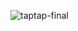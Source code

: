 ![taptap-final](https://github.com/salma-elbakkouri/countries-swift-App/assets/86151871/7e41d759-196e-4ff6-9bb6-696116f3119f)
